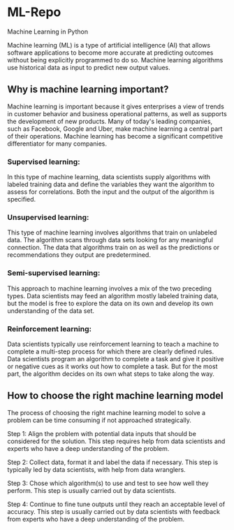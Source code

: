 # ML-Repo
Machine Learning in Python

Machine learning (ML) is a type of artificial intelligence (AI) that allows software applications to become more accurate at predicting outcomes without being explicitly programmed to do so. Machine learning algorithms use historical data as input to predict new output values.


## Why is machine learning important?
Machine learning is important because it gives enterprises a view of trends in customer behavior and business operational patterns, as well as supports the development of new products. Many of today's leading companies, such as Facebook, Google and Uber, make machine learning a central part of their operations. Machine learning has become a significant competitive differentiator for many companies.



### Supervised learning: 
 In this type of machine learning, data scientists supply algorithms with labeled training data and define the variables they want the algorithm to assess for correlations. Both the input and the output of the algorithm is specified.
 
### Unsupervised learning:
This type of machine learning involves algorithms that train on unlabeled data. The algorithm scans through data sets looking for any meaningful connection. The data that algorithms train on as well as the predictions or recommendations they output are predetermined.
      
### Semi-supervised learning:
This approach to machine learning involves a mix of the two preceding types. Data scientists may feed an algorithm mostly labeled training data, but the model is free to explore the data on its own and develop its own understanding of the data set.
### Reinforcement learning: 
Data scientists typically use reinforcement learning to teach a machine to complete a multi-step process for which there are clearly defined rules. Data scientists program an algorithm to complete a task and give it positive or negative cues as it works out how to complete a task. But for the most part, the algorithm decides on its own what steps to take along the way.
      
## How to choose the right machine learning model
The process of choosing the right machine learning model to solve a problem can be time consuming if not approached strategically.

Step 1: Align the problem with potential data inputs that should be considered for the solution. This step requires help from data scientists and experts who have a deep understanding of the problem.

Step 2: Collect data, format it and label the data if necessary. This step is typically led by data scientists, with help from data wranglers.

Step 3: Chose which algorithm(s) to use and test to see how well they perform. This step is usually carried out by data scientists.

Step 4: Continue to fine tune outputs until they reach an acceptable level of accuracy. This step is usually carried out by data scientists with feedback from experts who have a deep understanding of the problem.
